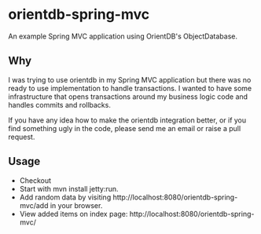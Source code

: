orientdb-spring-mvc
===================

An example Spring MVC application using OrientDB's ObjectDatabase.

Why
---

I was trying to use orientdb in my Spring MVC application but there was
no ready to use implementation to handle transactions.
I wanted to have some infrastructure that opens transactions around
my business logic code and handles commits and rollbacks.

If you have any idea how to make the orientdb integration better, or if you find
something ugly in the code, please send me an email or raise a pull request.

Usage
-----
* Checkout
* Start with mvn install jetty:run.
* Add random data by visiting http://localhost:8080/orientdb-spring-mvc/add in your browser.
* View added items on index page: http://localhost:8080/orientdb-spring-mvc/